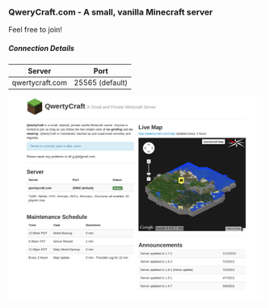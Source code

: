 ### QweryCraft.com - A small, vanilla Minecraft server

Feel free to join!

##### Connection Details

| Server | Port |
| ---- | --------------- |
| qwertycraft.com | 25565 (default) |

[![QwertyCraft.com](static/img/screenshot.png)](http://qwertycraft.com)
